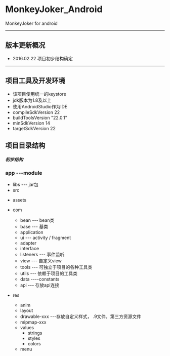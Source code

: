 # MonkeyJoker_Android
MonkeyJoker for android

***
## 版本更新概况
* 2016.02.22 项目初步结构确定


---
## 项目工具及开发环境
* 该项目使用统一的keystore
* jdk版本为1.8及以上
* 使用AndroidStudio作为IDE
* compileSdkVersion 22
* buildToolsVersion "22.0.1"
* minSdkVersion 14
* targetSdkVersion 22

## 项目目录结构
##### 初步结构
 ### app ---module
 * libs   --- jar包
 * src
  - assets
  - com
    - bean --- bean类
    - base --- 基类
    - application
    - ui   --- activity / fragment
    - adapter
    - interface
    - listeners --- 事件监听
    - view --- 自定义view
    - tools --- 可独立于项目的各种工具类
    - utils  --- 依赖于项目的工具类
    - data  ----constants
    - api --- 存放api连接


  - res
    - anim
    - layout
    - drawable-xxx ---存放自定义样式， .9文件，第三方资源文件
    - mipmap-xxx
    - values
      - strings
      - styles
      - colors
    - menu
